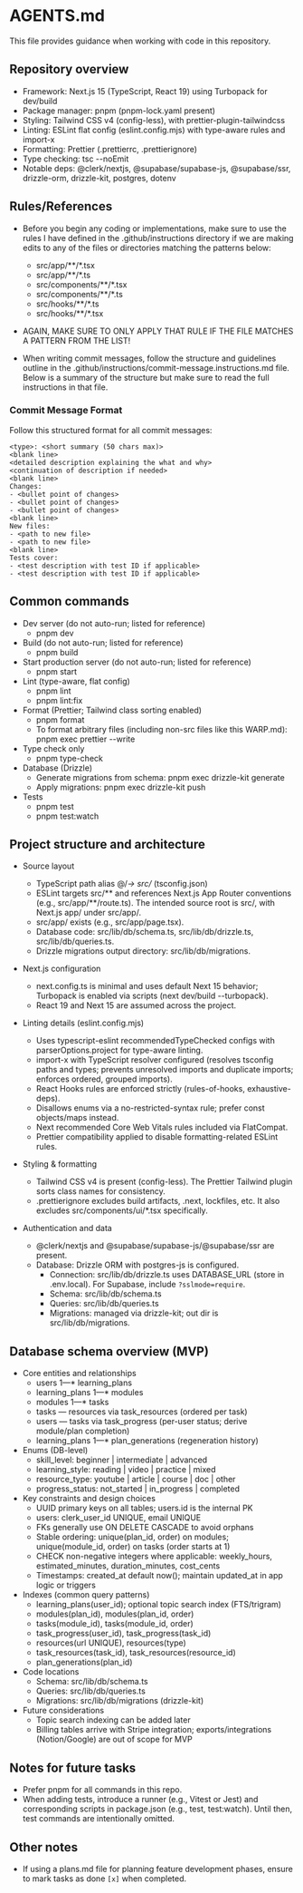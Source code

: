 # AGENTS.md

This file provides guidance when working with code in this repository.

## Repository overview

- Framework: Next.js 15 (TypeScript, React 19) using Turbopack for dev/build
- Package manager: pnpm (pnpm-lock.yaml present)
- Styling: Tailwind CSS v4 (config-less), with prettier-plugin-tailwindcss
- Linting: ESLint flat config (eslint.config.mjs) with type-aware rules and import-x
- Formatting: Prettier (.prettierrc, .prettierignore)
- Type checking: tsc --noEmit
- Notable deps: @clerk/nextjs, @supabase/supabase-js, @supabase/ssr, drizzle-orm, drizzle-kit, postgres, dotenv

## Rules/References

- Before you begin any coding or implementations, make sure to use the rules I have defined in the .github/instructions directory if we are making edits to any of the files or directories matching the patterns below:
  - src/app/\*\*/\*.tsx
  - src/app/\*\*/\*.ts
  - src/components/\*\*/\*.tsx
  - src/components/\*\*/\*.ts
  - src/hooks/\*\*/\*.ts
  - src/hooks/\*\*/\*.tsx
- AGAIN, MAKE SURE TO ONLY APPLY THAT RULE IF THE FILE MATCHES A PATTERN FROM THE LIST!

- When writing commit messages, follow the structure and guidelines outline in the .github/instructions/commit-message.instructions.md file. Below is a summary of the structure but make sure to read the full instructions in that file.

### Commit Message Format

Follow this structured format for all commit messages:

```
<type>: <short summary (50 chars max)>
<blank line>
<detailed description explaining the what and why>
<continuation of description if needed>
<blank line>
Changes:
- <bullet point of changes>
- <bullet point of changes>
- <bullet point of changes>
<blank line>
New files:
- <path to new file>
- <path to new file>
<blank line>
Tests cover:
- <test description with test ID if applicable>
- <test description with test ID if applicable>
```

## Common commands

- Dev server (do not auto-run; listed for reference)
  - pnpm dev
- Build (do not auto-run; listed for reference)
  - pnpm build
- Start production server (do not auto-run; listed for reference)
  - pnpm start
- Lint (type-aware, flat config)
  - pnpm lint
  - pnpm lint:fix
- Format (Prettier; Tailwind class sorting enabled)
  - pnpm format
  - To format arbitrary files (including non-src files like this WARP.md): pnpm exec prettier --write <path>
- Type check only
  - pnpm type-check
- Database (Drizzle)
  - Generate migrations from schema: pnpm exec drizzle-kit generate
  - Apply migrations: pnpm exec drizzle-kit push
- Tests
  - pnpm test
  - pnpm test:watch

## Project structure and architecture

- Source layout
  - TypeScript path alias @/_-> src/_ (tsconfig.json)
  - ESLint targets src/** and references Next.js App Router conventions (e.g., src/app/**/route.ts). The intended source root is src/, with Next.js app/ under src/app/.
  - src/app/ exists (e.g., src/app/page.tsx).
  - Database code: src/lib/db/schema.ts, src/lib/db/drizzle.ts, src/lib/db/queries.ts.
  - Drizzle migrations output directory: src/lib/db/migrations.

- Next.js configuration
  - next.config.ts is minimal and uses default Next 15 behavior; Turbopack is enabled via scripts (next dev/build --turbopack).
  - React 19 and Next 15 are assumed across the project.

- Linting details (eslint.config.mjs)
  - Uses typescript-eslint recommendedTypeChecked configs with parserOptions.project for type-aware linting.
  - import-x with TypeScript resolver configured (resolves tsconfig paths and types; prevents unresolved imports and duplicate imports; enforces ordered, grouped imports).
  - React Hooks rules are enforced strictly (rules-of-hooks, exhaustive-deps).
  - Disallows enums via a no-restricted-syntax rule; prefer const objects/maps instead.
  - Next recommended Core Web Vitals rules included via FlatCompat.
  - Prettier compatibility applied to disable formatting-related ESLint rules.

- Styling & formatting
  - Tailwind CSS v4 is present (config-less). The Prettier Tailwind plugin sorts class names for consistency.
  - .prettierignore excludes build artifacts, .next, lockfiles, etc. It also excludes src/components/ui/\*.tsx specifically.

- Authentication and data
  - @clerk/nextjs and @supabase/supabase-js/@supabase/ssr are present.
  - Database: Drizzle ORM with postgres-js is configured.
    - Connection: src/lib/db/drizzle.ts uses DATABASE_URL (store in .env.local). For Supabase, include `?sslmode=require`.
    - Schema: src/lib/db/schema.ts
    - Queries: src/lib/db/queries.ts
    - Migrations: managed via drizzle-kit; out dir is src/lib/db/migrations.

## Database schema overview (MVP)

- Core entities and relationships
  - users 1—\* learning_plans
  - learning_plans 1—\* modules
  - modules 1—\* tasks
  - tasks — resources via task_resources (ordered per task)
  - users — tasks via task_progress (per-user status; derive module/plan completion)
  - learning_plans 1—\* plan_generations (regeneration history)
- Enums (DB-level)
  - skill_level: beginner | intermediate | advanced
  - learning_style: reading | video | practice | mixed
  - resource_type: youtube | article | course | doc | other
  - progress_status: not_started | in_progress | completed
- Key constraints and design choices
  - UUID primary keys on all tables; users.id is the internal PK
  - users: clerk_user_id UNIQUE, email UNIQUE
  - FKs generally use ON DELETE CASCADE to avoid orphans
  - Stable ordering: unique(plan_id, order) on modules; unique(module_id, order) on tasks (order starts at 1)
  - CHECK non-negative integers where applicable: weekly_hours, estimated_minutes, duration_minutes, cost_cents
  - Timestamps: created_at default now(); maintain updated_at in app logic or triggers
- Indexes (common query patterns)
  - learning_plans(user_id); optional topic search index (FTS/trigram)
  - modules(plan_id), modules(plan_id, order)
  - tasks(module_id), tasks(module_id, order)
  - task_progress(user_id), task_progress(task_id)
  - resources(url UNIQUE), resources(type)
  - task_resources(task_id), task_resources(resource_id)
  - plan_generations(plan_id)
- Code locations
  - Schema: src/lib/db/schema.ts
  - Queries: src/lib/db/queries.ts
  - Migrations: src/lib/db/migrations (drizzle-kit)
- Future considerations
  - Topic search indexing can be added later
  - Billing tables arrive with Stripe integration; exports/integrations (Notion/Google) are out of scope for MVP

## Notes for future tasks

- Prefer pnpm for all commands in this repo.
- When adding tests, introduce a runner (e.g., Vitest or Jest) and corresponding scripts in package.json (e.g., test, test:watch). Until then, test commands are intentionally omitted.

## Other notes

- If using a plans.md file for planning feature development phases, ensure to mark tasks as done `[x]` when completed.

```

```
